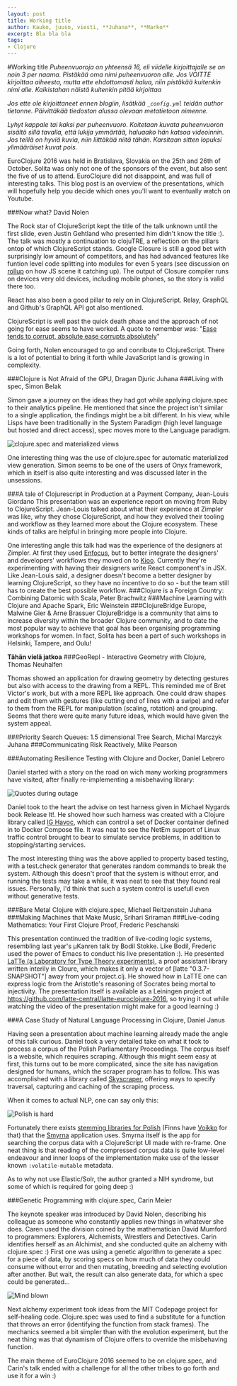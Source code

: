 ```yaml
---
layout: post
title: Working title
author: Kauko, juuso, viesti, **Juhana**, **Marko**
excerpt: Bla bla bla
tags:  
- Clojure
---
```


#Working title
_Puheenvuoroja on yhteensä 16, eli viidelle kirjoittajalle se on noin 3 per naama. Pistäkää oma nimi puheenvuoron alle. Jos VOITTE kirjoittaa aiheesta, mutta ette ehdottomasti halua, niin pistäkää kuitenkin nimi alle. Kaikistahan näistä kuitenkin pitää kirjoittaa_

_Jos ette ole kirjoittaneet ennen blogiin, lisätkää `_config.yml` teidän author tietonne. Päivittäkää tiedoston alussa olevaan metatietoon nimenne._

_Lyhyt kappale tai kaksi per puheenvuoro. Koitetaan kuvata puheenvuoron sisältö sillä tavalla, että lukija ymmärtää, haluaako hän katsoa videoinnin. Jos teillä on hyviä kuvia, niin liittäkää niitä tähän. Karsitaan sitten lopuksi ylimääräiset kuvat pois._

EuroClojure 2016 was held in Bratislava, Slovakia on the 25th and 26th of October. Solita was only not one of the sponsors of the event, but also sent the five of us to attend. EuroClojure did not disappoint, and was full of interesting talks. This blog post is an overview of the presentations, which will hopefully help you decide which ones you'll want to eventually watch on Youtube.

###Now what? David Nolen

The Rock star of ClojureScript kept the title of the talk unknown until the first slide, even Justin Gehtland who presented him didn't know the title :). The talk was mostly a continuation to clojuTRE, a reflection on the pillars ontop of which ClojureScript stands. Google Closure is still a good bet with surprisingly low amount of competitors, and has had advanced features like funtion level code splitting into modules for even 5 years (see discussion on [rollup](https://github.com/rollup/rollup/issues/50) on how JS scene it catching up). The output of Closure compiler runs on devices very old devices, including mobile phones, so the story is valid there too.

React has also been a good pillar to rely on in ClojureScript. Relay, GraphQL and Github's GraphQL API got also mentioned.

ClojureScript is well past the quick death phase and the approach of not going for ease seems to have worked. A quote to remember was: "[Ease tends to corrupt, absolute ease corrupts absolutely](https://twitter.com/jmglov/status/790830368484130816)"

Going forth, Nolen encouraged to go and conribute to ClojureScript. There is a lot of potential to bring it forth while JavaScript land is growing in complexity.

###Clojure is Not Afraid of the GPU, Dragan Djuric
Juhana
###Living with spec, Simon Belak

Simon gave a journey on the ideas they had got while applying clojure.spec to their analytics pipeline. He mentioned that since the project isn't similar to a single application, the findings might be a bit different. In his view, while Lisps have been traditionally in the System Paradigm (high level language but hosted and direct access), spec moves more to the Language paradigm.

![clojure.spec and materialized views](/img/euroclojure-2016/specs-materialized-views-kafka.jpg)

One interesting thing was the use of clojure.spec for automatic materialized view generation. Simon seems to be one of the users of Onyx framework, which in itself is also quite interesting and was discussed later in the unsessions.

###A tale of Clojurescript in Production at a Payment Company, Jean-Louis Giordano
This presentation was an experience report on moving from Ruby to ClojureScript. Jean-Louis talked about what their experience at Zimpler was like, why they chose ClojureScript, and how they evolved their tooling and workflow as they learned more about the Clojure ecosystem. These kinds of talks are helpful in bringing more people into Clojure.

One interesting angle this talk had was the experience of the designers at Zimpler. At first they used [Enfocus](https://github.com/ckirkendall/enfocus), but to better integrate the designers' and developers' workflows they moved on to [Kioo](https://github.com/ckirkendall/kioo). Currently they're experimenting with having their designers write React component's in JSX. Like Jean-Louis said, a designer doesn't become a better designer by learning ClojureScript, so they have no incentive to do so - but the team still has to create the best possible workflow.
###Clojure is a Foreign Country: Combining Datomic with Scala, Peter Brachwitz
###Machine Learning with Clojure and Apache Spark, Eric Weinstein
###ClojureBridge Europe, Malwine Gier & Arne Brassuer
ClojureBridge is a community that aims to increase diversity within the broader Clojure community, and to date the most popular way to achieve that goal has been organising programming workshops for women. In fact, Solita has been a part of such workshops in Helsinki, Tampere, and Oulu!

**Tähän vielä jatkoa**
###GeoRepl - Interactive Geometry with Clojure, Thomas Neuhalfen

Thomas showed an application for drawing geometry by detecting gestures but also with access to the drawing from a REPL. This reminded me of Bret Victor's work, but with a more REPL like approach. One could draw shapes and edit them with gestures (like cutting end of lines with a swipe) and refer to them from the REPL for manipulation (scaling, rotation) and grouping. Seems that there were quite many future ideas, which would have given the system appeal.

###Priority Search Queues: 1.5 dimensional Tree Search, Michal Marczyk
Juhana
###Communicating Risk Reactively, Mike Pearson

###Automating Resilience Testing with Clojure and Docker, Daniel Lebrero

Daniel started with a story on the road on wich many working programmers have visited, after finally re-implementing a misbehaving library:

![Quotes during outage](/img/euroclojure-2016/quotes.jpg)

Daniel took to the heart the advise on test harness given in Michael Nygards book Release It!. He showed how such harness was created with a Clojure library called [IG Havoc](https://github.com/IG-Group/Havoc), which can control a set of Docker container defined in to Docker Compose file. It was neat to see the NetEm support of Linux traffic control brought to bear to simulate service problems, in addition to stopping/starting services.

The most interesting thing was the above applied to property based testing, with a test.check generator that generates random commands to break the system. Although this doesn't proof that the system is without error, and running the tests may take a while, it was neat to see that they found real issues. Personally, I'd think that such a system control is usefull even without generative tests.

###Bare Metal Clojure with clojure.spec, Michael Reitzenstein
Juhana
###Making Machines that Make Music, Srihari Sriraman
###Live-coding Mathematics: Your First Clojure Proof, Frederic Peschanski

This presentation continued the tradition of live-coding logic systems, resembling last year's &#x3bc;Kanren talk by
Bodil Stokke. Like Bodil, Frederic used the power of Emacs to conduct his live presentation :). He presented
[LaTTe (a Laboratory for Type Theory experiments)](https://github.com/latte-central/LaTTe), a proof assistant library
written interily in Cloure, which makes it only a vector of [latte "0.3.7-SNAPSHOT"] away from your project.clj. He
showed how in LaTTE one can express logic from the Aristotle's reasoning of Socrates being mortal to injectivity. The
presentation itself is available as a Leiningen project at https://github.com/latte-central/latte-euroclojure-2016, so
trying it out while watching the video of the presentation might make for a good learning :)

###A Case Study of Natural Language Processing in Clojure, Daniel Janus

Having seen a presentation about machine learning already made the angle of this talk curious. Daniel took a very
detailed take on what it took to process a corpus of the Polish Parliamentary Proceedings. The corpus itself is a
website, which requires scraping. Although this might seem easy at first, this turns out to be more complicated, since
the site has navigation designed for humans, which the scraper program has to follow. This was accomplished with a
library called [Skyscraper](https://github.com/nathell/skyscraper), offering ways to specify traversal, capturing and
caching of the scraping process. 

When it comes to actual NLP, one can say only this:

![Polish is hard](/img/euroclojure-2016/polish-is-hard.jpg)

Fortunately there exists [stemming libraries for Polish](https://github.com/morfologik/morfologik-stemming) (Finns have [Voikko](http://voikko.puimula.org) for that) that the [Smyrna](https://github.com/nathell/smyrna) application uses. Smyrna itself is the app for searching the corpus data with a ClojureScript UI made with re-frame. One neat thing is that reading of the compressed corpus data is quite low-level endeavour and inner loops of the implementation make use of the lesser known `:volatile-mutable` metadata.

As to why not use Elastic/Solr, the author granted a NIH syndrome, but some of which is required for going deep :)

###Genetic Programming with clojure.spec, Carin Meier

The keynote speaker was introduced by David Nolen, describing his colleague as someone who constantly applies new things
in whatever she does. Caren used the division coined by the mathematician
David Mumford to programmers: Explorers, Alchemists, Wrestlers and Detectives. Carin identifies herself as an Alchimist, and she conducted quite an alchemy with clojure.spec :) First one was using a genetic algorithm to generate a spec for a piece of data, by scoring specs on how much of data they could consume without error and then mutating, breeding and selecting evolution after another. But wait, the result can also generate data, for which a spec could be generated...

![Mind blown](/img/euroclojure-2016/mind-blown.png)

Next alchemy experiment took ideas from the MIT Codepage project for self-healing code. Clojure.spec was used to find a substitute for a function that throws an error (identifying the function from stack frames). The mechanics seemed a bit simpler than with the evolution experiment, but the neat thing was that dynamism of Clojure offers to override the misbehaving function.

The main theme of EuroClojure 2016 seemed to be on clojure.spec, and Carin's talk ended with a challenge for all the other tribes to go forth and use it for a win :) 